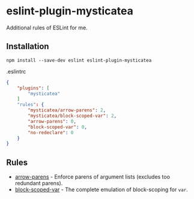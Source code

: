 # eslint-plugin-mysticatea

Additional rules of ESLint for me.

## Installation

```
npm install --save-dev eslint eslint-plugin-mysticatea
```

.eslintrc

```json
{
    "plugins": [
        "mysticatea"
    ]
    "rules": {
        "mysticatea/arrow-parens": 2,
        "mysticatea/block-scoped-var": 2,
        "arrow-parens": 0,
        "block-scoped-var": 0,
        "no-redeclare": 0
    }
}
```

## Rules

- [arrow-parens](docs/arrow-parens.md) - Enforce parens of argument lists (excludes too redundant parens).
- [block-scoped-var](docs/block-scoped-var.md) - The complete emulation of block-scoping for `var`.
